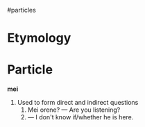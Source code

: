 #particles
# Etymology
# Particle
**mei**
1. Used to form direct and indirect questions
	1. Mei orene? — Are you listening?
	2.  — I don't know if/whether he is here.
